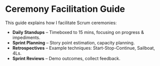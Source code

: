 # Ceremony Facilitation Guide  

This guide explains how I facilitate Scrum ceremonies:  

- **Daily Standups** – Timeboxed to 15 mins, focusing on progress & impediments.  
- **Sprint Planning** – Story point estimation, capacity planning.  
- **Retrospectives** – Example techniques: Start-Stop-Continue, Sailboat, 4Ls.  
- **Sprint Reviews** – Demo outcomes, collect feedback.  
